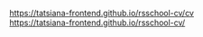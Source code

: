 https://tatsiana-frontend.github.io/rsschool-cv/cv  
https://tatsiana-frontend.github.io/rsschool-cv/
